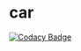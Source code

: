 # car
[![Codacy Badge](https://api.codacy.com/project/badge/Grade/15274e0569c54b7fb3183ba1675aafb4)](https://app.codacy.com/gh/kavyastar/car?utm_source=github.com&utm_medium=referral&utm_content=kavyastar/car&utm_campaign=Badge_Grade_Settings)